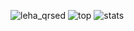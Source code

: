![leha_qrsed](http://github-profile-summary-cards.vercel.app/api/cards/profile-details?username=vn7n24fzkq&theme=2077)
![top](http://github-profile-summary-cards.vercel.app/api/cards/repos-per-language?username=vn7n24fzkq&theme=2077)
![stats](http://github-profile-summary-cards.vercel.app/api/cards/stats?username=vn7n24fzkq&theme=2077)
